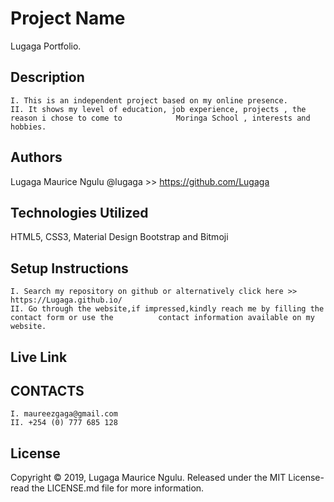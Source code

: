 # Project Name
Lugaga  Portfolio.

## Description
    I. This is an independent project based on my online presence.
    II. It shows my level of education, job experience, projects , the reason i chose to come to            Moringa School , interests and hobbies.

    

## Authors
Lugaga Maurice Ngulu 
@lugaga >> https://github.com/Lugaga

## Technologies Utilized
HTML5, CSS3, Material Design Bootstrap and Bitmoji

## Setup Instructions
    I. Search my repository on github or alternatively click here >> https://Lugaga.github.io/
    II. Go through the website,if impressed,kindly reach me by filling the contact form or use the          contact information available on my website.

## Live Link


## CONTACTS
    I. maureezgaga@gmail.com
    II. +254 (0) 777 685 128

## License
Copyright © 2019, Lugaga Maurice Ngulu. Released under the MIT License- read the LICENSE.md file for more information.
    